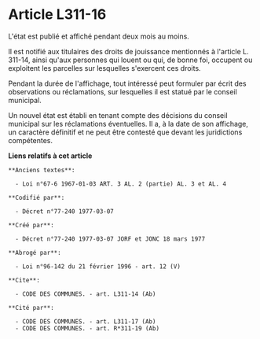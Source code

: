 # Article L311-16

L'état est publié et affiché pendant deux mois au moins.

Il est notifié aux titulaires des droits de jouissance mentionnés à l'article L. 311-14, ainsi qu'aux personnes qui louent ou
qui, de bonne foi, occupent ou exploitent les parcelles sur lesquelles s'exercent ces droits.

Pendant la durée de l'affichage, tout intéressé peut formuler par écrit des observations ou réclamations, sur lesquelles il
est statué par le conseil municipal.

Un nouvel état est établi en tenant compte des décisions du conseil municipal sur les réclamations éventuelles. Il a, à la
date de son affichage, un caractère définitif et ne peut être contesté que devant les juridictions compétentes.

**Liens relatifs à cet article**

	**Anciens textes**:

	  - Loi n°67-6 1967-01-03 ART. 3 AL. 2 (partie) AL. 3 et AL. 4

	**Codifié par**:

	  - Décret n°77-240 1977-03-07

	**Créé par**:

	  - Décret n°77-240 1977-03-07 JORF et JONC 18 mars 1977

	**Abrogé par**:

	  - Loi n°96-142 du 21 février 1996 - art. 12 (V)

	**Cite**:

	  - CODE DES COMMUNES. - art. L311-14 (Ab)

	**Cité par**:

	  - CODE DES COMMUNES. - art. L311-17 (Ab)
	  - CODE DES COMMUNES. - art. R*311-19 (Ab)
